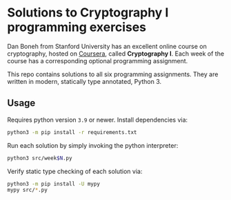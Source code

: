 # Solutions to Cryptography I programming exercises
Dan Boneh from Stanford University has an excellent online course on cryptography, hosted on [Coursera](https://www.coursera.org/learn/crypto), called **Cryptography I**. Each week of the course has a corresponding optional programming assignment.

This repo contains solutions to all six programming assignments. They are written in modern, statically type annotated, Python 3.

## Usage
Requires python version `3.9` or newer. Install dependencies via:
```bash
python3 -m pip install -r requirements.txt
```

Run each solution by simply invoking the python interpreter:
```bash
python3 src/week$N.py
```

Verify static type checking of each solution via:
```bash
python3 -m pip install -U mypy
mypy src/*.py
```
